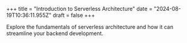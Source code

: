 +++
title = "Introduction to Serverless Architecture"
date = "2024-08-19T10:36:11.955Z"
draft = false
+++

  Explore the fundamentals of serverless architecture and how it can streamline your backend development.
        